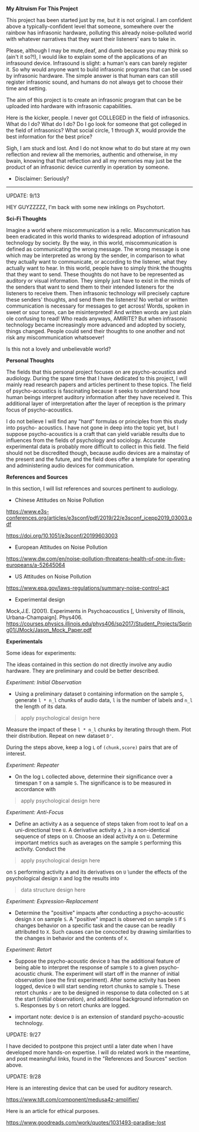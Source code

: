 **My Altruism For This Project**

This project has been started just by me, but it is not original. I am confident above a typically-confident level that someone, somewhere over the rainbow
has infrasonic hardware, polluting this already noise-polluted world with whatever narratives that they want their listeners' ears to take in. 

Please, although I may be mute,deaf, and dumb because you may think so (ain't it so?!), I would like to explain some of the applications of an infrasound device.
Infrasound is slight: a human's ears can barely register it. So why would anyone want to build infrasonic programs that can be used by infrasonic hardware. The
simple answer is that human ears can still register infrasonic sound, and humans do not always get to choose their time and setting. 

The aim of this project is to create an infrasonic program that can be be uploaded into hardware with infrasonic capabilities. 

Here is the kicker, people. I never got COLLEGED in the field of infrasonics. What do I do? What do I do? Do I go look for someone that got colleged in 
the field of infrasonics? What social circle, 1 through X, would provide the best information for the best price?

Sigh, I am stuck and lost. And I do not know what to do but stare at my own reflection and review all the memories, authentic and otherwise, in my bwain, knowing 
that that reflection and all my memories may just be the product of an infrasonic device currently in operation by someone. 


* Disclaimer: Seriously? 

-----------------------------------------------------------------------------------------------------------------------------------------------------

UPDATE: 9/13 

HEY GUYZZZZZ, I'm back with some new inklings on Psychotort.

**Sci-Fi Thoughts**

Imagine a world where miscommunication is a relic. Miscommunication has been eradicated in this
world thanks to widespread adoption of infrasound technology by society. By the way, in this 
world, miscommunication is defined as communicating the wrong message. The wrong message is one 
which may be interpreted as wrong by the sender, in comparison to what they actually want to 
communicate, or according to the listener, what they actually want to hear. In this world, 
people have to simply think the thoughts that they want to send. These thoughts do not have to 
be represented as auditory or visual information. They simply just have to exist in the minds of
the senders that want to send them to their intended listeners for the listeners to receive 
them. Then infrasonic technology will precisely capture these senders' thoughts, and send them 
the listeners! No verbal or written communication is necessary for messages to get across! Words, spoken
in sweet or sour tones, can be misinterpreted! And written words are just plain ole confusing 
to read! Who reads anyways, AMIRITE? But when infrasonic technology became increasingly more 
advanced and adopted by society, things changed. People could send their thoughts to one another
and not risk any miscommunication whatsoever!

Is this not a lovely and unbelievable world? 

**Personal Thoughts**

The fields that this personal project focuses on are psycho-acoustics and audiology. During 
the  spare time that I have dedicated to this project, I will mainly read research papers and 
articles pertinent to these topics. The field of psycho-acoustics is fascinating because it
seeks to understand how human beings interpret auditory information after they have received 
it. This additional layer of interpretation after the layer of reception is the primary focus
of psycho-acoustics. 

I do not believe I will find any "hard" formulas or principles from this study into psycho-
acoustics. I have not gone in deep into the topic yet, but I suppose psycho-acoustics is a
craft that can yield variable results due to influences from the fields of psychology and 
sociology. Accurate experimental data is probably more difficult to collect in this field.
The field should not be discredited though, because audio devices are a mainstay of 
the present and the future, and the field does offer a template for operating and administering
audio devices for communication. 


**References and Sources**

In this section, I will list references and sources pertinent to audiology. 

- Chinese Attitudes on Noise Pollution 

https://www.e3s-conferences.org/articles/e3sconf/pdf/2019/22/e3sconf_icepp2019_03003.pdf

https://doi.org/10.1051/e3sconf/20199603003

- European Attitudes on Noise Pollution 

https://www.dw.com/en/noise-pollution-threatens-health-of-one-in-five-europeans/a-52645064

- US Attitudes on Noise Pollution

https://www.epa.gov/laws-regulations/summary-noise-control-act

- Experimental design

Mock,J.E. (2001). Experiments in Psychoacoustics [, University of Illinois, Urbana-Champaign]. Phys406. https://courses.physics.illinois.edu/phys406/sp2017/Student_Projects/Spring01/JMock/Jason_Mock_Paper.pdf


**Experimentals**

Some ideas for experiments: 

The ideas contained in this section do not directly involve any audio hardware. They are preliminary and could be better described. 

*Experiment: Initial Observation*

- Using a preliminary dataset `D` containing information on the sample `S`, generate `l * n_l`
  chunks of audio data, `l` is the number of labels and `n_l` the length of its data.
  
 > apply psychological design here
  
  
  Measure the impact of these `l * n_l` chunks by iterating through them. Plot their distribution. Repeat on new dataset `D'`. 
  
  During the steps above, keep a log `L` of `(chunk,score)` pairs that are of interest.
  
*Experiment: Repeater*
  
  - On the log `L` collected above, determine their significance over a timespan `T` on a sample `S`. The significance is to be measured in accordance with 
  
> apply psychological design here
  
*Experiment: Anti-Focus* 
  
  - Define an activity `A` as a sequence of steps taken from root to leaf on a uni-directional tree `U`. A derivative activity `A_2` is a non-identical sequence 
of steps on `U`.  Choose an ideal activity `A` on `U`. Determine important metrics such as averages on the sample `S` performing this activity. Conduct the 

> apply psychological design here

on `S` performing activity `A` and its derivatives on `U` \under the effects of the psychological design `X` and log the results into 

> data structure design here

*Experiment: Expression-Replacement*

  - Determine the "positive" impacts after conducting a psycho-acoustic design `X` on sample `S`. A "positive" impact is observed on sample `S` if `S` changes
    behavior on a specific task and the cause can be readily attributed to `X`. Such causes can be concocted by drawing similarities to the changes in behavior
    and the contents of `X`. 

*Experiment: Retort* 

  - Suppose the psycho-acoustic device `D` has the additional feature of being able to interpret the response of sample `S` to a given psycho-acoustic chunk.
    The experiment will start off in the manner of initial observation (see the first experiment). After some activity has been logged, device `D` will start
    sending retort chunks to sample `S`. These retort chunks `r` are to be designed in response to data collected on `S` at the start (initial observation),
    and additional background information on `S`. Responses by `S` on retort chunks are logged. 
    
  - important note: device `D` is an extension of standard psycho-acoustic technology. 

UPDATE: 9/27

I have decided to postpone this project until a later date when I have developed more hands-on expertise.
I will do related work in the meantime, and post meaningful links, found in the "References and Sources" section above. 

UPDATE: 9/28 

Here is an interesting device that can be used for auditory research. 

https://www.tdt.com/component/medusa4z-amplifier/

Here is an article for ethical purposes.

https://www.goodreads.com/work/quotes/1031493-paradise-lost

